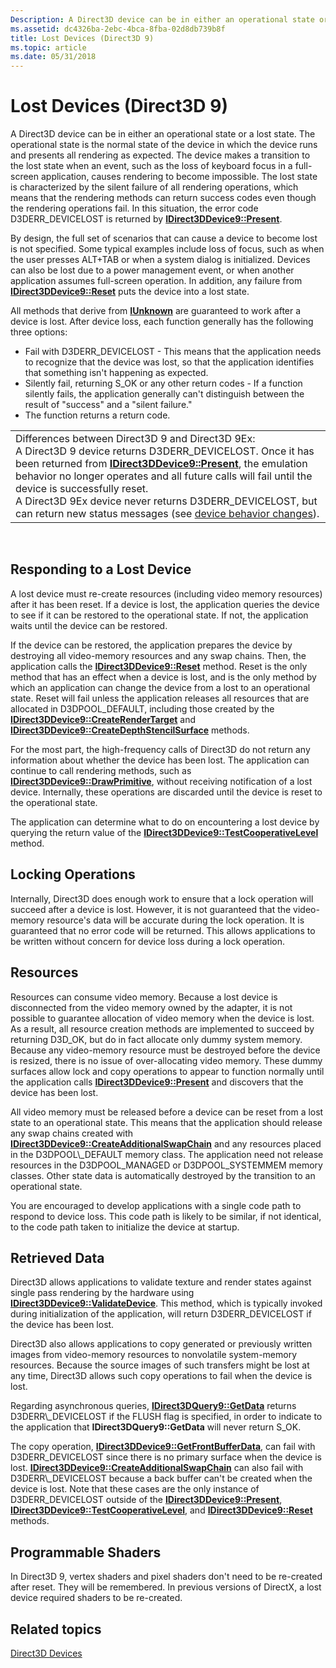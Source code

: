 ```yaml
---
Description: A Direct3D device can be in either an operational state or a lost state.
ms.assetid: dc4326ba-2ebc-4bca-8fba-02d8db739b8f
title: Lost Devices (Direct3D 9)
ms.topic: article
ms.date: 05/31/2018
---
```


# Lost Devices (Direct3D 9)

A Direct3D device can be in either an operational state or a lost state. The operational state is the normal state of the device in which the device runs and presents all rendering as expected. The device makes a transition to the lost state when an event, such as the loss of keyboard focus in a full-screen application, causes rendering to become impossible. The lost state is characterized by the silent failure of all rendering operations, which means that the rendering methods can return success codes even though the rendering operations fail. In this situation, the error code D3DERR\_DEVICELOST is returned by [**IDirect3DDevice9::Present**](https://msdn.microsoft.com/library/Bb174423(v=VS.85).aspx).

By design, the full set of scenarios that can cause a device to become lost is not specified. Some typical examples include loss of focus, such as when the user presses ALT+TAB or when a system dialog is initialized. Devices can also be lost due to a power management event, or when another application assumes full-screen operation. In addition, any failure from [**IDirect3DDevice9::Reset**](https://msdn.microsoft.com/library/Bb174425(v=VS.85).aspx) puts the device into a lost state.

All methods that derive from [**IUnknown**](https://msdn.microsoft.com/library/ms680509(v=VS.85).aspx) are guaranteed to work after a device is lost. After device loss, each function generally has the following three options:

-   Fail with D3DERR\_DEVICELOST - This means that the application needs to recognize that the device was lost, so that the application identifies that something isn't happening as expected.
-   Silently fail, returning S\_OK or any other return codes - If a function silently fails, the application generally can't distinguish between the result of "success" and a "silent failure."
-   The function returns a return code.



|                                                                                                                                                                                                                                                                                                                                                                                                                                                                                          |
|------------------------------------------------------------------------------------------------------------------------------------------------------------------------------------------------------------------------------------------------------------------------------------------------------------------------------------------------------------------------------------------------------------------------------------------------------------------------------------------|
| Differences between Direct3D 9 and Direct3D 9Ex:<br/> A Direct3D 9 device returns D3DERR\_DEVICELOST. Once it has been returned from [**IDirect3DDevice9::Present**](https://msdn.microsoft.com/library/Bb174423(v=VS.85).aspx), the emulation behavior no longer operates and all future calls will fail until the device is successfully reset.<br/> A Direct3D 9Ex device never returns D3DERR\_DEVICELOST, but can return new status messages (see [device behavior changes](dx9lh.md)).<br/> |



 

## Responding to a Lost Device

A lost device must re-create resources (including video memory resources) after it has been reset. If a device is lost, the application queries the device to see if it can be restored to the operational state. If not, the application waits until the device can be restored.

If the device can be restored, the application prepares the device by destroying all video-memory resources and any swap chains. Then, the application calls the [**IDirect3DDevice9::Reset**](https://msdn.microsoft.com/library/Bb174425(v=VS.85).aspx) method. Reset is the only method that has an effect when a device is lost, and is the only method by which an application can change the device from a lost to an operational state. Reset will fail unless the application releases all resources that are allocated in D3DPOOL\_DEFAULT, including those created by the [**IDirect3DDevice9::CreateRenderTarget**](/windows/desktop/api) and [**IDirect3DDevice9::CreateDepthStencilSurface**](https://msdn.microsoft.com/library/Bb174356(v=VS.85).aspx) methods.

For the most part, the high-frequency calls of Direct3D do not return any information about whether the device has been lost. The application can continue to call rendering methods, such as [**IDirect3DDevice9::DrawPrimitive**](https://msdn.microsoft.com/library/Bb174371(v=VS.85).aspx), without receiving notification of a lost device. Internally, these operations are discarded until the device is reset to the operational state.

The application can determine what to do on encountering a lost device by querying the return value of the [**IDirect3DDevice9::TestCooperativeLevel**](https://msdn.microsoft.com/library/Bb174472(v=VS.85).aspx) method.

## Locking Operations

Internally, Direct3D does enough work to ensure that a lock operation will succeed after a device is lost. However, it is not guaranteed that the video-memory resource's data will be accurate during the lock operation. It is guaranteed that no error code will be returned. This allows applications to be written without concern for device loss during a lock operation.

## Resources

Resources can consume video memory. Because a lost device is disconnected from the video memory owned by the adapter, it is not possible to guarantee allocation of video memory when the device is lost. As a result, all resource creation methods are implemented to succeed by returning D3D\_OK, but do in fact allocate only dummy system memory. Because any video-memory resource must be destroyed before the device is resized, there is no issue of over-allocating video memory. These dummy surfaces allow lock and copy operations to appear to function normally until the application calls [**IDirect3DDevice9::Present**](https://msdn.microsoft.com/library/Bb174423(v=VS.85).aspx) and discovers that the device has been lost.

All video memory must be released before a device can be reset from a lost state to an operational state. This means that the application should release any swap chains created with [**IDirect3DDevice9::CreateAdditionalSwapChain**](https://msdn.microsoft.com/library/Bb174354(v=VS.85).aspx) and any resources placed in the D3DPOOL\_DEFAULT memory class. The application need not release resources in the D3DPOOL\_MANAGED or D3DPOOL\_SYSTEMMEM memory classes. Other state data is automatically destroyed by the transition to an operational state.

You are encouraged to develop applications with a single code path to respond to device loss. This code path is likely to be similar, if not identical, to the code path taken to initialize the device at startup.

## Retrieved Data

Direct3D allows applications to validate texture and render states against single pass rendering by the hardware using [**IDirect3DDevice9::ValidateDevice**](https://msdn.microsoft.com/library/Bb205859(v=VS.85).aspx). This method, which is typically invoked during initialization of the application, will return D3DERR\_DEVICELOST if the device has been lost.

Direct3D also allows applications to copy generated or previously written images from video-memory resources to nonvolatile system-memory resources. Because the source images of such transfers might be lost at any time, Direct3D allows such copy operations to fail when the device is lost.

Regarding asynchronous queries, [**IDirect3DQuery9::GetData**](https://msdn.microsoft.com/library/Bb205873(v=VS.85).aspx) returns D3DERR\_DEVICELOST if the FLUSH flag is specified, in order to indicate to the application that **IDirect3DQuery9::GetData** will never return S\_OK.

The copy operation, [**IDirect3DDevice9::GetFrontBufferData**](/windows/desktop/api), can fail with D3DERR\_DEVICELOST since there is no primary surface when the device is lost. [**IDirect3DDevice9::CreateAdditionalSwapChain**](https://msdn.microsoft.com/library/Bb174354(v=VS.85).aspx) can also fail with D3DERR\_DEVICELOST because a back buffer can't be created when the device is lost. Note that these cases are the only instance of D3DERR\_DEVICELOST outside of the [**IDirect3DDevice9::Present**](https://msdn.microsoft.com/library/Bb174423(v=VS.85).aspx), [**IDirect3DDevice9::TestCooperativeLevel**](https://msdn.microsoft.com/library/Bb174472(v=VS.85).aspx), and [**IDirect3DDevice9::Reset**](https://msdn.microsoft.com/library/Bb174425(v=VS.85).aspx) methods.

## Programmable Shaders

In Direct3D 9, vertex shaders and pixel shaders don't need to be re-created after reset. They will be remembered. In previous versions of DirectX, a lost device required shaders to be re-created.

## Related topics

<dl> <dt>

[Direct3D Devices](direct3d-devices.md)
</dt> </dl>

 

 




